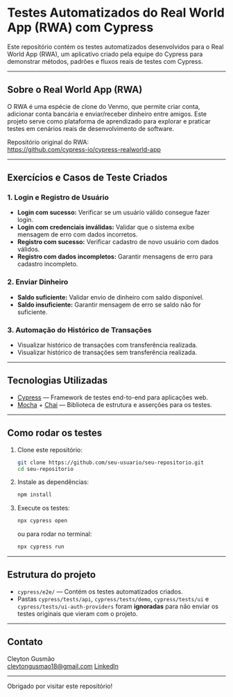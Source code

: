 
# Testes Automatizados do Real World App (RWA) com Cypress

Este repositório contém os testes automatizados desenvolvidos para o Real World App (RWA), um aplicativo criado pela equipe do Cypress para demonstrar métodos, padrões e fluxos reais de testes com Cypress.

---

## Sobre o Real World App (RWA)

O RWA é uma espécie de clone do Venmo, que permite criar conta, adicionar conta bancária e enviar/receber dinheiro entre amigos. Este projeto serve como plataforma de aprendizado para explorar e praticar testes em cenários reais de desenvolvimento de software.

Repositório original do RWA:  
https://github.com/cypress-io/cypress-realworld-app

---

## Exercícios e Casos de Teste Criados

### 1. Login e Registro de Usuário

- **Login com sucesso:** Verificar se um usuário válido consegue fazer login.
- **Login com credenciais inválidas:** Validar que o sistema exibe mensagem de erro com dados incorretos.
- **Registro com sucesso:** Verificar cadastro de novo usuário com dados válidos.
- **Registro com dados incompletos:** Garantir mensagens de erro para cadastro incompleto.

### 2. Enviar Dinheiro

- **Saldo suficiente:** Validar envio de dinheiro com saldo disponível.
- **Saldo insuficiente:** Garantir mensagem de erro se saldo não for suficiente.

### 3. Automação do Histórico de Transações

- Visualizar histórico de transações com transferência realizada.
- Visualizar histórico de transações sem transferência realizada.

---

## Tecnologias Utilizadas

- [Cypress](https://www.cypress.io/) — Framework de testes end-to-end para aplicações web.
- [Mocha](https://mochajs.org/) + [Chai](https://www.chaijs.com/) — Biblioteca de estrutura e asserções para os testes.

---

## Como rodar os testes

1. Clone este repositório:

   ```bash
   git clone https://github.com/seu-usuario/seu-repositorio.git
   cd seu-repositorio
   ```

2. Instale as dependências:

   ```bash
   npm install
   ```

3. Execute os testes:

   ```bash
   npx cypress open
   ```

   ou para rodar no terminal:

   ```bash
   npx cypress run
   ```

---

## Estrutura do projeto

- `cypress/e2e/` — Contém os testes automatizados criados.
- Pastas `cypress/tests/api`, `cypress/tests/demo`, `cypress/tests/ui` e `cypress/tests/ui-auth-providers` foram **ignoradas** para não enviar os testes originais que vieram com o projeto.

---

## Contato

Cleyton Gusmão  
cleytongusmao18@gmail.com
[LinkedIn](https://www.linkedin.com/in/cleytong-qa/)  

---

Obrigado por visitar este repositório!
